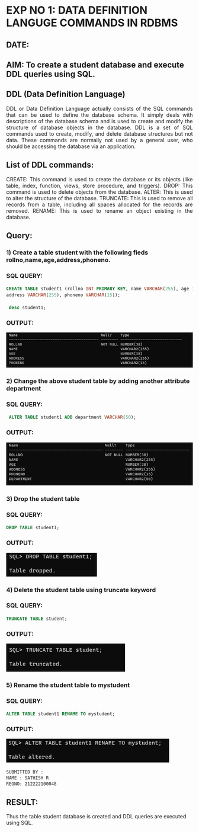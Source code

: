 # EXP NO 1: DATA DEFINITION LANGUGE COMMANDS IN RDBMS

## DATE: 

## AIM: To create a student database and execute DDL queries using SQL.

## DDL (Data Definition Language)
<div align="justify">
DDL or Data Definition Language actually consists of the SQL commands that can be used to define the database schema. It simply deals with descriptions of the database schema and is used to create and modify the structure of database objects in the database. DDL is a set of SQL commands used to create, modify, and delete database structures but not data. These commands are normally not used by a general user, who should be accessing the database via an application.
</div>
 
## List of DDL commands: 
<div align="justify">
CREATE: This command is used to create the database or its objects (like table, index, function, views, store procedure, and triggers).
DROP: This command is used to delete objects from the database.
ALTER: This is used to alter the structure of the database.
TRUNCATE: This is used to remove all records from a table, including all spaces allocated for the records are removed.
RENAME: This is used to rename an object existing in the database.
</div>

## Query:
### 1) Create a table student with the following fieds rollno,name,age,address,phoneno.

### SQL QUERY: 
```sql
CREATE TABLE student1 (rollno INT PRIMARY KEY, name VARCHAR(255), age INT,
address VARCHAR(255), phoneno VARCHAR(15));
 
 desc student1;
```

### OUTPUT:
![out](d1.png)

### 2) Change the above student table by adding another attribute department

### SQL QUERY: 
```sql
 ALTER TABLE student1 ADD department VARCHAR(50);
 ```
### OUTPUT:
 ![out](d2.png)

### 3) Drop the student table
 
### SQL QUERY: 
```sql
DROP TABLE student1;
```
### OUTPUT:
 ![out](d3.png)

### 4) Delete the student table using truncate keyword

### SQL QUERY: 
```sql
TRUNCATE TABLE student;
```

### OUTPUT:
![out](d4.png)


### 5) Rename the student table to mystudent

### SQL QUERY: 
```sql
ALTER TABLE student1 RENAME TO mystudent;
```
### OUTPUT:
![out](d5.png)

```
SUBMITTED BY :
NAME : SATHISH R
REGNO: 212222100048
```

## RESULT:
  Thus the table student database is created and DDL queries are executed using SQL.
